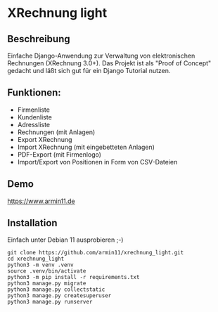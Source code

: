 # XRechnung light

## Beschreibung

Einfache Django-Anwendung zur Verwaltung von elektronischen Rechnungen (XRechnung 3.0+). Das Projekt ist als "Proof of Concept" gedacht und läßt sich gut für ein Django Tutorial nutzen.

## Funktionen:

* Firmenliste
* Kundenliste
* Adressliste
* Rechnungen (mit Anlagen)
* Export XRechnung
* Import XRechnung (mit eingebetteten Anlagen)
* PDF-Export (mit Firmenlogo)
* Import/Export von Positionen in Form von CSV-Dateien

 ## Demo
 
https://www.armin11.de

## Installation
 
 Einfach unter Debian 11 ausprobieren ;-) 

 ```console
git clone https://github.com/armin11/xrechnung_light.git
cd xrechnung_light
python3 -m venv .venv
source .venv/bin/activate
python3 -m pip install -r requirements.txt
python3 manage.py migrate
python3 manage.py collectstatic
python3 manage.py createsuperuser
python3 manage.py runserver
```